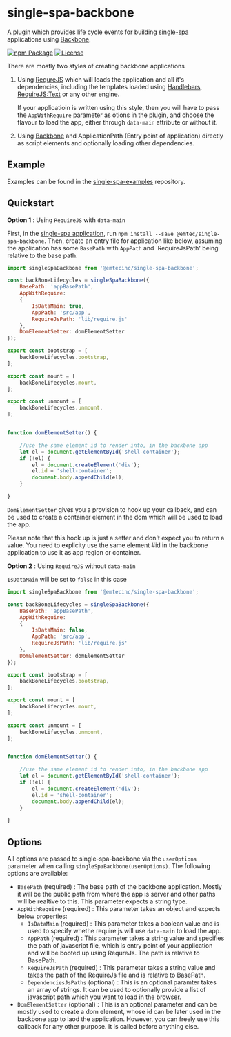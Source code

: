 # single-spa-backbone
A plugin which provides life cycle events for building [single-spa](https://github.com/CanopyTax/single-spa) applications using [Backbone](http://backbonejs.org/).

[![npm Package](https://img.shields.io/npm/v/@emtecinc/single-spa-backbone.svg)](https://www.npmjs.com/package/@emtecinc/single-spa-backbone)
[![License](https://img.shields.io/npm/l/@emtecinc/single-spa-backbone.svg)](https://github.com/emtecinc/single-spa-backbone/blob/master/LICENSE)

There are mostly two styles of creating backbone applications

1. Using [RequreJS](https://requirejs.org/) which will loads the application and all it's dependencies, including the templates loaded using [Handlebars](https://handlebarsjs.com/), [RequireJS:Text](https://github.com/requirejs/text) or any other engine. 

   If your applicatioin is written using this style, then you will have to pass the `AppWithRequire` parameter as otions in the plugin, and choose the flavour to load the app, either through `data-main` attribute or without it.

2. Using [Backbone](http://backbonejs.org/) and ApplicationPath (Entry point of application) directly as script elements and optionally loading other dependencies.


## Example
Examples can be found in the [single-spa-examples](https://github.com/emtecinc/single-spa-samples) repository.

## Quickstart

**Option 1** : Using `RequireJS` with `data-main`

First, in the [single-spa application](https://github.com/CanopyTax/single-spa/blob/master/docs/applications.md#registered-applications), run `npm install --save @emtec/single-spa-backbone`. Then, create an entry file for application like below, assuming the application has some `BasePath` with `AppPath` and `RequireJsPath' being relative to the base path.

```js
import singleSpaBackbone from '@emtecinc/single-spa-backbone';

const backBoneLifecycles = singleSpaBackbone({
	BasePath: 'appBasePath',
	AppWithRequire:
	{
		IsDataMain: true,
		AppPath: 'src/app',
		RequireJsPath: 'lib/require.js'
	},
	DomElementSetter: domElementSetter
});

export const bootstrap = [
	backBoneLifecycles.bootstrap,
];

export const mount = [
	backBoneLifecycles.mount,
];

export const unmount = [
	backBoneLifecycles.unmount,
];


function domElementSetter() {

	//use the same element id to render into, in the backbone app
	let el = document.getElementById('shell-container');
	if (!el) {
		el = document.createElement('div');
		el.id = 'shell-container';
		document.body.appendChild(el);
	}

}
```

`DomElementSetter` gives you a provision to hook up your callback, and can be used to create a container element in the dom which will be used to load the app.

Please note that this hook up is just a setter and don't expect you to return a value. You need to explicity use the same element #id in the backbone application to use it as app region or container.


**Option 2** : Using `RequireJS` without `data-main`

`IsDataMain` will be set to `false` in this case

```js
import singleSpaBackbone from '@emtecinc/single-spa-backbone';

const backBoneLifecycles = singleSpaBackbone({
	BasePath: 'appBasePath',
	AppWithRequire:
	{
		IsDataMain: false,
		AppPath: 'src/app',
		RequireJsPath: 'lib/require.js'
	},
	DomElementSetter: domElementSetter
});

export const bootstrap = [
	backBoneLifecycles.bootstrap,
];

export const mount = [
	backBoneLifecycles.mount,
];

export const unmount = [
	backBoneLifecycles.unmount,
];


function domElementSetter() {

	//use the same element id to render into, in the backbone app
	let el = document.getElementById('shell-container');
	if (!el) {
		el = document.createElement('div');
		el.id = 'shell-container';
		document.body.appendChild(el);
	}

}
```


## Options

All options are passed to single-spa-backbone via the `userOptions` parameter when calling `singleSpaBackbone(userOptions)`. The following options are available:

* `BasePath` (required) : The base path of the backbone application. Mostly it will be the public path from where the app is server and other paths will be realtive to this. This parameter expects a string type.
* `AppWithRequire` (required) : This parameter takes an object and expects below properties:
	* `IsDataMain` (required) : This parameter takes a boolean value and is used to specify whethe require js will use `data-main` to load the app.
	* `AppPath` (required) : This parameter takes a string value and specifies the path of javascript file, which is entry point of your application and will be booted up using RequreJs. The path is relative to BasePath.
	* `RequireJsPath` (required) : This parameter takes a string value and takes the path of the RequireJs file and is relative to BasePath.
	* `DependenciesJsPaths` (optional) : This is an optional paramter takes an array of strings. It can be used to optionally provide a list of javascript path which you want to load in the browser.
* `DomElementSetter` (optional) : This is an optional parameter and can be mostly used to create a dom element, whose id can be later used in the backbone app to laod the application. However, you can freely use this callback for any other purpose. It is called before anything else.



